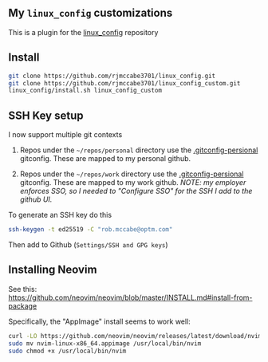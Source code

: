 ## My ``linux_config`` customizations

This is a plugin for the [linux_config](https://github.com/rjmccabe3701/linux_config) repository

## Install

```bash
git clone https://github.com/rjmccabe3701/linux_config.git
git clone https://github.com/rjmccabe3701/linux_config_custom.git
linux_config/install.sh linux_config_custom
```

## SSH Key setup

I now support multiple git contexts

1. Repos under the `~/repos/personal` directory use the
   [.gitconfig-persional](dot_files/gitconfig-personal) gitconfig. These are mapped to my
   personal github.

2. Repos under the `~/repos/work` directory use the
   [.gitconfig-persional](dot_files/gitconfig-work) gitconfig. These are mapped to my work
   github. *NOTE: my employer enforces SSO, so I needed to "Configure SSO" for the SSH I add
   to the github UI.*

To generate an SSH key do this

```bash
ssh-keygen -t ed25519 -C "rob.mccabe@optm.com"
```

Then add to Github (``Settings/SSH and GPG keys``)

## Installing Neovim

See this: https://github.com/neovim/neovim/blob/master/INSTALL.md#install-from-package

Specifically, the "AppImage" install seems to work well:

```bash
curl -LO https://github.com/neovim/neovim/releases/latest/download/nvim-linux-x86_64.appimage
sudo mv nvim-linux-x86_64.appimage /usr/local/bin/nvim
sudo chmod +x /usr/local/bin/nvim
```
